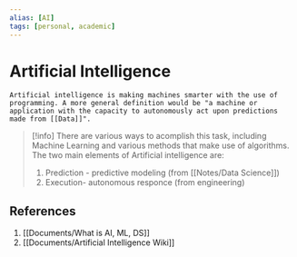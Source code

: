 ```yaml
---
alias: [AI]
tags: [personal, academic]
---
```

# Artificial Intelligence

```ad-note
Artificial intelligence is making machines smarter with the use of programming. A more general definition would be "a machine or application with the capacity to autonomously act upon predictions made from [[Data]]".
```

> [!info]
There are various ways to acomplish this task, including Machine Learning and various methods that make use of algorithms.
The two main elements of Artificial intelligence are:
> 1. Prediction - predictive modeling (from [[Notes/Data Science]])
> 2. Execution- autonomous responce (from engineering)

## References
1. [[Documents/What is AI, ML, DS]]
2. [[Documents/Artificial Intelligence Wiki]]